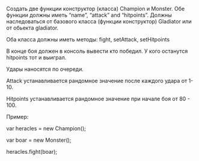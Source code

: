 Создать две функции конструктор (класса) Champion и Monster. Обе функции должны иметь “name”, “attack” and “hitpoints”. Должны наследоваться от базового класса (функции конструктор) Gladiator или от обьекта gladiator.

Оба класса должны иметь методы: fight, setAttack, setHitpoints

 

В конце боя должен в консоль вывести кто победил. У кого останутся hitpoints тот и выиграл.

Удары наносятся по очереди.

Attack устанавливается рандомное значение после каждого удара от 1-10.

Hitpoints устанавливается рандомное значение при начале боя от 80 - 100.

 

Пример:

var heracles = new Champion();

var boar = new Monster();

 

heracles.fight(boar);
